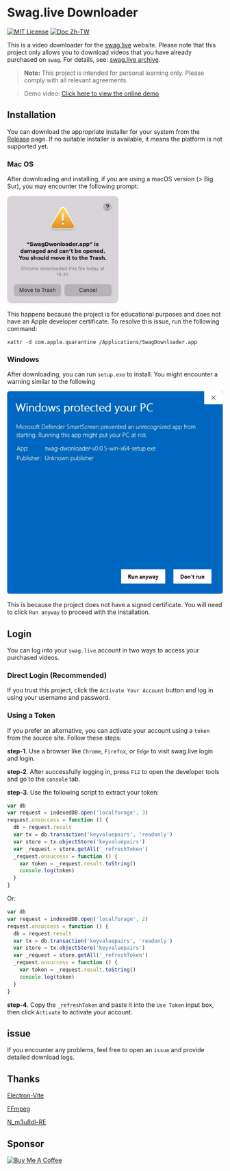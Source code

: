 
# Swag.live Downloader

[![MIT License](https://img.shields.io/badge/License-MIT-green.svg)](https://choosealicense.com/licenses/mit/) [![Doc Zh-TW](https://img.shields.io/badge/Doc-國語-blue.svg)](./zReadme/README-ZH-TW.md)

This is a video downloader for the [swag.live](https://swag.live) website. Please note that this project only allows you to download videos that you have already purchased on `swag`. For details, see: [swag.live archive](https://swag.live/archive?lang=en).

> **Note:** This project is intended for personal learning only. Please comply with all relevant agreements.

> Demo video: [Click here to view the online demo](https://www.dropbox.com/scl/fi/beb96ny2jmptsnq1n0y10/demo.mp4?rlkey=pdw0e9stgyl75wlbkbvf8qvn2&e=1&st=44mpr8ao&dl=0)

## Installation

You can download the appropriate installer for your system from the [Release](https://github.com/heyraCode/swagDownloader/releases) page. If no suitable installer is available, it means the platform is not supported yet.

### Mac OS

After downloading and installing, if you are using a macOS version (> Big Sur), you may encounter the following prompt:

![](./zReadme/mac-open-fail.png)

This happens because the project is for educational purposes and does not have an Apple developer certificate. To resolve this issue, run the following command:

```shell
xattr -d com.apple.quarantine /Applications/SwagDownloader.app
```

### Windows

After downloading, you can run `setup.exe` to install. You might encounter a warning similar to the following

![](./zReadme/win-open-fail.jpeg)

This is because the project does not have a signed certificate. You will need to click `Run anyway` to proceed with the installation.


## Login

You can log into your `swag.live` account in two ways to access your purchased videos.


### Direct Login (Recommended)

If you trust this project, click the `Activate Your Account` button and log in using your username and password.

### Using a Token

If you prefer an alternative, you can activate your account using a `token` from the source site. Follow these steps:

**step-1**. Use a browser like `Chrome`, `Firefox`, or `Edge` to visit swag.live login and login.

**step-2**. After successfully logging in, press `F12` to open the developer tools and go to the `console` tab.

**step-3**. Use the following script to extract your token:

```javascript
var db
var request = indexedDB.open('localforage', 3)
request.onsuccess = function () {
  db = request.result
  var tx = db.transaction('keyvaluepairs', 'readonly')
  var store = tx.objectStore('keyvaluepairs')
  var _request = store.getAll('_refreshToken')
  _request.onsuccess = function () {
    var token = _request.result.toString()
    console.log(token)
  }
}
```

Or:

```javascript
var db
var request = indexedDB.open('localforage', 2)
request.onsuccess = function () {
  db = request.result
  var tx = db.transaction('keyvaluepairs', 'readonly')
  var store = tx.objectStore('keyvaluepairs')
  var _request = store.getAll('_refreshToken')
  _request.onsuccess = function () {
    var token = _request.result.toString()
    console.log(token)
  }
}
```

**step-4**.  Copy the `_refreshToken` and paste it into the `Use Token` input box, then click `Activate` to activate your account.


## issue

If you encounter any problems, feel free to open an `issue` and provide detailed download logs.


## Thanks

[Electron-Vite](https://electron-vite.org/)

[FFmpeg](https://ffmpeg.org/)

[N_m3u8dl-RE](https://github.com/nilaoda/N_m3u8DL-RE)

## Sponsor

<a href="https://www.buymeacoffee.com/SwagDownloader" target="_blank"><img src="https://cdn.buymeacoffee.com/buttons/v2/default-yellow.png" alt="Buy Me A Coffee" style="height: 60px !important;width: 217px !important;" ></a>

